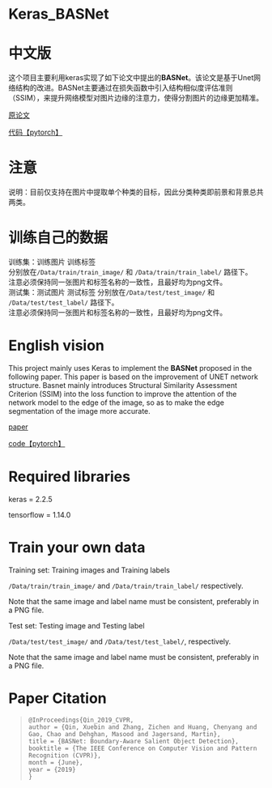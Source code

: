 # Keras_BASNet
# 中文版

这个项目主要利用keras实现了如下论文中提出的**BASNet**。该论文是基于Unet网络结构的改进。BASNet主要通过在损失函数中引入结构相似度评估准则（SSIM），来提升网络模型对图片边缘的注意力，使得分割图片的边缘更加精准。

[原论文](http://openaccess.thecvf.com/content_CVPR_2019/html/Qin_BASNet_Boundary-Aware_Salient_Object_Detection_CVPR_2019_paper.html)

[代码【pytorch】](https://github.com/xuebinqin/BASNet)  


# 注意
说明：目前仅支持在图片中提取单个种类的目标，因此分类种类即前景和背景总共两类。  

# 训练自己的数据

训练集：训练图片 训练标签  
分别放在```/Data/train/train_image/``` 和 ```/Data/train/train_label/``` 路径下。  
注意必须保持同一张图片和标签名称的一致性，且最好均为png文件。  
测试集：测试图片 测试标签
分别放在```/Data/test/test_image/``` 和 ```/Data/test/test_label/``` 路径下。  
注意必须保持同一张图片和标签名称的一致性，且最好均为png文件。  



# English vision

This project mainly uses Keras to implement the **BASNet** proposed in the following paper. This paper is based on the improvement of UNET network structure. Basnet mainly introduces Structural Similarity Assessment Criterion (SSIM) into the loss function to improve the attention of the network model to the edge of the image, so as to make the edge segmentation of the image more accurate.

[paper](http://openaccess.thecvf.com/content_CVPR_2019/html/Qin_BASNet_Boundary-Aware_Salient_Object_Detection_CVPR_2019_paper.html)

[code【pytorch】](https://github.com/xuebinqin/BASNet)

# Required libraries

keras =  2.2.5  

tensorflow = 1.14.0

# Train your own data

Training set: Training images and Training labels  

```/Data/train/train_image/``` and ```/Data/train/train_label/```   respectively.  

Note that the same image and label name must be consistent, preferably in a PNG file.  

Test set: Testing image and Testing label  

```/Data/test/test_image/``` and ```/Data/test/test_label/```, respectively.  

Note that the same image and label name must be consistent, preferably in a PNG file.  


# Paper Citation

> ```
> @InProceedings{Qin_2019_CVPR,
> author = {Qin, Xuebin and Zhang, Zichen and Huang, Chenyang and Gao, Chao and Dehghan, Masood and Jagersand, Martin},
> title = {BASNet: Boundary-Aware Salient Object Detection},
> booktitle = {The IEEE Conference on Computer Vision and Pattern Recognition (CVPR)},
> month = {June},
> year = {2019}
> }
> ```



